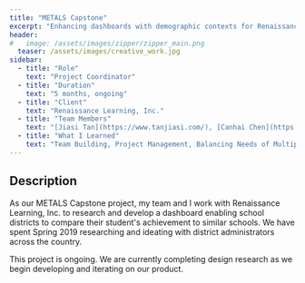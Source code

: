 ```yaml
---
title: "METALS Capstone"
excerpt: "Enhancing dashboards with demographic contexts for Renaissance Learning, Inc."
header:
#   image: /assets/images/zipper/zipper_main.png
  teaser: /assets/images/creative_work.jpg
sidebar:
  - title: "Role"
    text: "Project Coordinator"
  - title: "Duration"
    text: "5 months, ongoing"
  - title: "Client"
    text: "Renaissance Learning, Inc."
  - title: "Team Members"
    text: "[Jiasi Tan](https://www.tanjiasi.com/), [Canhai Chen](https://polchen.me/), [Yihong Shi](http://yihongshi.com/), [Bella Yang](https://kxyang.com/)"
  - title: "What I Learned"
    text: "Team Building, Project Management, Balancing Needs of Multiple Stakeholders, Task Distribution, Culture Modelling, Constructive Criticism"
---
```


## Description
As our METALS Capstone project, my team and I work with Renaissance Learning, Inc. to research and develop a dashboard enabling school districts to compare their student's achievement to similar schools. We have spent Spring 2019 researching and ideating with district administrators across the country. 

This project is ongoing. We are currently completing design research as we begin developing and iterating on our product.


<!-- ## Phase 1: Research


# Phase 2: Synthesis

# Phase 3: Ideation

# Phase 4: Prototyping

# Conclusion -->